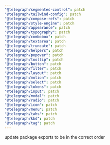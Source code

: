 ```yaml
---
"@telegraph/segmented-control": patch
"@telegraph/tailwind-config": patch
"@telegraph/compose-refs": patch
"@telegraph/style-engine": patch
"@telegraph/appearance": patch
"@telegraph/typography": patch
"@telegraph/combobox": patch
"@telegraph/textarea": patch
"@telegraph/truncate": patch
"@telegraph/helpers": patch
"@telegraph/popover": patch
"@telegraph/tooltip": patch
"@telegraph/button": patch
"@telegraph/filter": patch
"@telegraph/layout": patch
"@telegraph/motion": patch
"@telegraph/select": patch
"@telegraph/tokens": patch
"@telegraph/input": patch
"@telegraph/modal": patch
"@telegraph/radio": patch
"@telegraph/icon": patch
"@telegraph/menu": patch
"@telegraph/tabs": patch
"@telegraph/kbd": patch
"@telegraph/tag": patch
---
```


update package exports to be in the correct order

